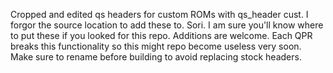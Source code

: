 Cropped and edited qs headers for custom ROMs with qs_header cust. 
I forgor the source location to add these to. Sori. I am sure you'll know where to put these if you looked for this repo. Additions are welcome. Each QPR breaks this functionality so this might repo become useless very soon.
Make sure to rename before building to avoid replacing stock headers.
